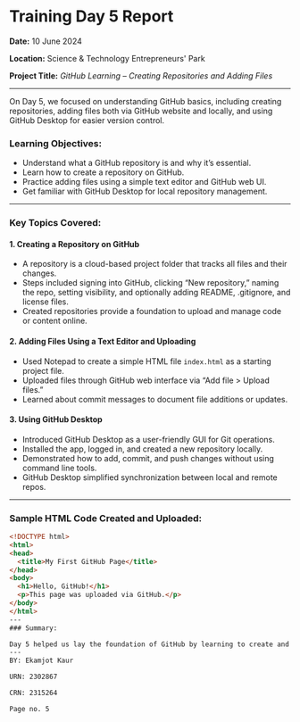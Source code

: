 # Training Day 5 Report  
**Date:** 10 June 2024  

**Location:** Science & Technology Entrepreneurs' Park  

**Project Title:** *GitHub Learning – Creating Repositories and Adding Files*

---

On Day 5, we focused on understanding GitHub basics, including creating repositories, adding files both via GitHub website and locally, and using GitHub Desktop for easier version control.

### Learning Objectives:  
- Understand what a GitHub repository is and why it’s essential.  
- Learn how to create a repository on GitHub.  
- Practice adding files using a simple text editor and GitHub web UI.  
- Get familiar with GitHub Desktop for local repository management.  

---

### Key Topics Covered:

#### 1. Creating a Repository on GitHub  
- A repository is a cloud-based project folder that tracks all files and their changes.  
- Steps included signing into GitHub, clicking “New repository,” naming the repo, setting visibility, and optionally adding README, .gitignore, and license files.  
- Created repositories provide a foundation to upload and manage code or content online.

#### 2. Adding Files Using a Text Editor and Uploading  
- Used Notepad to create a simple HTML file `index.html` as a starting project file.  
- Uploaded files through GitHub web interface via “Add file > Upload files.”  
- Learned about commit messages to document file additions or updates.  

#### 3. Using GitHub Desktop  
- Introduced GitHub Desktop as a user-friendly GUI for Git operations.  
- Installed the app, logged in, and created a new repository locally.  
- Demonstrated how to add, commit, and push changes without using command line tools.  
- GitHub Desktop simplified synchronization between local and remote repos.

---

### Sample HTML Code Created and Uploaded:

```html
<!DOCTYPE html>
<html>
<head>
  <title>My First GitHub Page</title>
</head>
<body>
  <h1>Hello, GitHub!</h1>
  <p>This page was uploaded via GitHub.</p>
</body>
</html>
---
### Summary:

Day 5 helped us lay the foundation of GitHub by learning to create and manage repositories and upload files through multiple methods. This understanding prepares us for more complex collaboration and version control workflows in the future.
---
BY: Ekamjot Kaur  

URN: 2302867  

CRN: 2315264  

Page no. 5